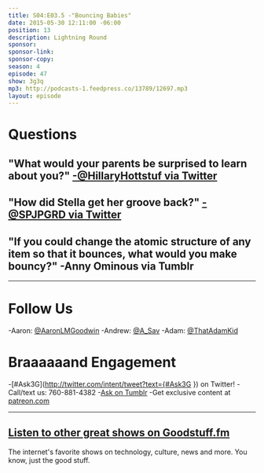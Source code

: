 ```yaml
---
title: S04:E03.5 -"Bouncing Babies"
date: 2015-05-30 12:11:00 -06:00
position: 13
description: Lightning Round
sponsor:
sponsor-link:
sponsor-copy:
season: 4
episode: 47
show: 3g3q
mp3: http://podcasts-1.feedpress.co/13789/12697.mp3
layout: episode
---
```


# Questions

## "What would your parents be surprised to learn about you?" [-@HillaryHottstuf via Twitter](https://twitter.com/HillaryHottstuf/status/570034232623366144)

## "How did Stella get her groove back?" [-@SPJPGRD via Twitter](https://twitter.com/spjpgrd/status/601473205803581440)

## "If you could change the atomic structure of any item so that it bounces, what would you make bouncy?" -Anny Ominous via Tumblr

***

# Follow Us
-Aaron: [@AaronLMGoodwin](http://twitter.com/aaronlmgoodwin)
-Andrew: [@A_Sav](http://twitter.com/a_sav)
-Adam: [@ThatAdamKid](http://twitter.com/thatadamkid)

# Braaaaaand Engagement
-[#Ask3G](http://twitter.com/intent/tweet?text={#Ask3G }) on Twitter!
-Call/text us: 760-881-4382
-[Ask on Tumblr](http://3g3q.co/ask)
-Get exclusive content at [patreon.com](http://www.patreon.com/3g3q)

***

## [Listen to other great shows on Goodstuff.fm](http://goodstuff.fm/)
The internet's favorite shows on technology, culture, news and more. You know, just the good stuff.
